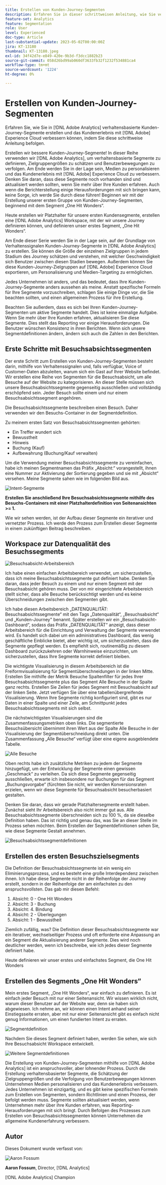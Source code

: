 ```yaml
---
title: Erstellen von Kunden-Journey-Segmenten
description: Erfahren Sie in dieser schrittweisen Anleitung, wie Sie verhaltensbasierte Kunden-Journey-Segmente in  [!DNL Adobe Analytics]  erstellen und das Kundenerlebnis mit  [!DNL Adobe] Experience Cloud verbessern.
feature-set: Analytics
feature: Segmentation
role: User
level: Experienced
doc-type: Article
last-substantial-update: 2023-05-02T00:00:00Z
jira: KT-13180
thumbnail: KT-13180.jpeg
exl-id: 34f42d7e-e849-420e-9b3d-f3dcc1882b23
source-git-commit: 058d26bd99ab060df3633fb32f1232f534881ca4
workflow-type: tm+mt
source-wordcount: '1224'
ht-degree: 0%

---
```


# Erstellen von Kunden-Journey-Segmenten

Erfahren Sie, wie Sie in [!DNL Adobe Analytics] verhaltensbasierte Kunden-Journey-Segmente erstellen und das Kundenerlebnis mit [!DNL Adobe] Experience Cloud verbessern können, indem Sie diese schrittweise Anleitung befolgen.

Erstellen wir bessere Kunden-Journey-Segmente! In dieser Reihe verwenden wir [!DNL Adobe Analytics], um verhaltensbasierte Segmente zu definieren, Zielgruppengrößen zu schätzen und Benutzerbewegungen zu verfolgen. Am Ende werden Sie in der Lage sein, Medien zu personalisieren und das Kundenerlebnis mit [!DNL Adobe] Experience Cloud zu verbessern. Denken Sie daran, dass diese Segmente noch vorhanden sind und aktualisiert werden sollten, wenn Sie mehr über Ihre Kunden erfahren. Auch wenn die Berichterstellung einige Herausforderungen mit sich bringen kann, keine Sorge, ich werde Sie durch diese führen! Beginnen wir mit der Erstellung unserer ersten Gruppe von Kunden-Journey-Segmenten, beginnend mit dem Segment „One Hit Wonders“.

Heute erstellen wir Platzhalter für unsere ersten Kundensegmente, erstellen eine [!DNL Adobe Analytics] Workspace, mit der wir unsere Journey definieren können, und definieren unser erstes Segment, „One Hit Wonders“.

Am Ende dieser Serie werden Sie in der Lage sein, auf der Grundlage von Verhaltenssignalen Kunden-Journey-Segmente in [!DNL Adobe Analytics] zu erstellen. Sie können die Größe der einzelnen Zielgruppen in jedem Stadium des Journey schätzen und verstehen, mit welcher Geschwindigkeit sich Benutzer zwischen diesen Stadien bewegen. Außerdem können Sie diese Kunden-Journey-Zielgruppen auf [!DNL Adobe] Experience Cloud exportieren, um Personalisierung und Medien-Targeting zu ermöglichen.

Jedes Unternehmen ist anders, und das bedeutet, dass Ihre Kunden-Journey-Segmente anders aussehen als meine. Anstatt spezifische Formeln für Ihre Segmente vorzuschreiben, schlagen Sie einige Dinge vor, die Sie beachten sollten, und einen allgemeinen Prozess für ihre Erstellung.

Beachten Sie außerdem, dass es sich bei Ihren Kunden-Journey-Segmenten um aktive Segmente handelt. Dies ist keine einmalige Aufgabe. Wenn Sie mehr über Ihre Kunden erfahren, aktualisieren Sie diese Segmente. Dies stellt das Reporting vor einige Herausforderungen. Die Benutzer wünschen Konsistenz in ihren Berichten. Wenn sich unsere Segmentdefinitionen ändern, ändern sich auch die Zahlen in den Berichten.

## Erste Schritte mit Besuchsabsichtssegmenten

Der erste Schritt zum Erstellen von Kunden-Journey-Segmenten besteht darin, mithilfe von Verhaltenssignalen und, falls verfügbar, Voice of Customer-Daten abzuleiten, warum sich ein Gast auf Ihrer Website befindet. Wir erstellen eine Reihe von Segmenten für die Besuchsabsicht, um alle Besuche auf der Website zu kategorisieren. An dieser Stelle müssen sich unsere Besuchsabsichtssegmente gegenseitig ausschließen und vollständig erschöpfend sein. Jeder Besuch sollte einem und nur einem Besuchsabsichtssegment angehören.

Die Besuchsabsichtssegmente beschreiben einen Besuch. Daher verwenden wir den Besuchs-Container in der Segmentdefinition.

Zu meinem ersten Satz von Besuchsabsichtssegmenten gehörten:

* Ein Treffer wundert sich
* Bewusstheit
* Hinweis
* Buchung (Kauf)
* Aufbewahrung (Buchung/Kauf verwalten)

Um die Verwendung meiner Besuchsabsichtssegmente zu vereinfachen, habe ich meinen Segmentnamen das Präfix „Absicht:“ vorangestellt, ihnen eine Nummer zur Aktivierung der Sortierung gegeben und sie mit „Absicht“ versehen. Meine Segmente sahen wie im folgenden Bild aus.

![Intent-Segmente](assets/intent-segments.png)

**Erstellen Sie anschließend Ihre Besuchsabsichtssegmente mithilfe des Besuchs-Containers mit einer Platzhalterdefinition von Seitenansichten >= 1.**

Wie wir sehen werden, ist der Aufbau dieser Segmente ein iterativer und vernetzter Prozess. Ich werde den Prozess zum Erstellen dieser Segmente in einem zukünftigen Beitrag beschreiben.

## Workspace zur Datenqualität des Besuchssegments

![Besuchsabsicht-Arbeitsbereich](assets/visit-intent-workspace.png)

Ich habe einen einfachen Arbeitsbereich verwendet, um sicherzustellen, dass ich meine Besuchsabsichtssegmente gut definiert habe. Denken Sie daran, dass jeder Besuch zu einem und nur einem Segment mit der Besuchsabsicht gehören muss. Der von mir eingerichtete Arbeitsbereich stellt sicher, dass alle Besuche berücksichtigt werden und es keine Überschneidungen zwischen den Segmenten gibt.

Ich habe diesen Arbeitsbereich „DATENQUALITÄT: Besuchsabsichtssegmente“ mit den Tags „Datenqualität“, „Besuchsabsicht“ und „Kunden-Journey&quot; benannt. Später erstellen wir ein „Besuchsabsicht-Dashboard“, sodass das Präfix „DATENQUALITÄT“ anzeigt, dass dieser Arbeitsbereich für die Einrichtung und Verwaltung der Segmente verwendet wird. Es handelt sich dabei um ein administratives Dashboard, das wenig geschäftliche Einblicke bietet, aber wichtig ist, um sicherzustellen, dass die Segmente gepflegt werden. Es empfiehlt sich, routinemäßig zu diesem Dashboard zurückzukehren oder Warnhinweise einzurichten, um sicherzustellen, dass Ihre Segmente korrekt definiert bleiben.

Die wichtigste Visualisierung in diesem Arbeitsbereich ist die Freiformvisualisierung für Segmentüberschneidungen in der linken Mitte. Erstellen Sie mithilfe der Metrik Besuche Spaltenfilter für jedes Ihrer Besuchsabsichtssegmente plus das Segment Alle Besuche in der Spalte ganz rechts. Erstellen Sie Zeilen für jedes Segment mit Besuchsabsicht auf der linken Seite. Jetzt verfügen Sie über eine tabellenübergreifende Visualisierung. Wenn Ihre Segmente richtig konfiguriert sind, gibt es nur Daten in einer Spalte und einer Zeile, am Schnittpunkt jedes Besuchsabsichtssegments mit sich selbst.

Die nächstwichtigsten Visualisierungen sind die Zusammenfassungsmetriken oben links. Die segmentierte Besuchsübersicht übernimmt ihren Wert aus der Spalte Alle Besuche in der Visualisierung der Segmentüberschneidung direkt unten. Die Zusammenfassung „Alle Besuche“ verfügt über eine eigene ausgeblendete Tabelle.

![Alle Besuche](assets/all-visits.png)

Oben rechts habe ich zusätzliche Metriken zu jedem der Segmente hinzugefügt, um der Entwicklung der Segmente einen gewissen „Geschmack“ zu verleihen. Da sich diese Segmente gegenseitig ausschließen, erwarte ich insbesondere nur Buchungen für das Segment „Buchungsvorgabe“ (fürchten Sie nicht, wir werden Konversionsraten erzielen, wenn wir diese Segmente für Besuchsabsicht besucherbasiert gestalten.

Denken Sie daran, dass wir gerade Platzhaltersegmente erstellt haben. Zunächst sieht Ihr Arbeitsbereich also nicht immer gut aus. Alle Besuchsabsichtssegmente überschneiden sich zu 100 %, da sie dieselbe Definition haben. Das ist richtig und genau das, was Sie an dieser Stelle im Prozess sehen möchten. Beim Erstellen der Segmentdefinitionen sehen Sie, wie diese Segmente Gestalt annehmen.

![Besuchsabsichtssegmentdefinitionen](assets/visit-intent-segment-defs.png)

## Erstellen des ersten Besuchszielsegments

Die Definition der Besuchsabsichtssegmente ist ein wenig ein Eliminierungsprozess, und es besteht eine große Interdependenz zwischen ihnen. Ich habe diese Segmente nicht in der Reihenfolge der Journey erstellt, sondern in der Reihenfolge der am einfachsten zu den anspruchsvollsten. Das gab mir diesen Befehl:

1. Absicht: 0 - One Hit Wonders
1. Absicht: 3 - Buchung
1. Absicht: 4. Bindung
1. Absicht: 2 - Überlegungen
1. Absicht: 1 - Bewusstheit

Ziemlich zufällig, was? Die Definition dieser Besuchsabsichtssegmente war ein iterativer, wechselseitiger Prozess und oft erforderte eine Anpassung an ein Segment die Aktualisierung anderer Segmente. Dies wird noch deutlicher werden, wenn ich beschreibe, wie ich jedes dieser Segmente definiert habe.

Heute definieren wir unser erstes und einfachstes Segment, die One Hit Wonders

## Erstellen des Segments „One Hit Wonders“

Mein erstes Segment, „One Hit Wonders“, war einfach zu definieren. Es ist einfach jeder Besuch mit nur einer Seitenansicht. Wir wissen wirklich nicht, warum dieser Benutzer auf der Website war, denn sie haben sich abgewiesen. Ich nehme an, wir können einen Intent anhand seiner Einstiegsseite erraten, aber mit nur einer Seitenansicht gibt es einfach nicht genug Informationen, um einen fundierten Intent zu erraten.

![Segmentdefinition](assets/segment-def.png)

Nachdem Sie dieses Segment definiert haben, werden Sie sehen, wie sich Ihre Besuchsabsicht Workspace entwickelt.

![Weitere Segmentdefinitionen](assets/more-segment-defs.png)

Die Erstellung von Kunden-Journey-Segmenten mithilfe von [!DNL Adobe Analytics] ist ein anspruchsvoller, aber lohnender Prozess. Durch die Erstellung verhaltensbasierter Segmente, die Schätzung der Zielgruppengrößen und die Verfolgung von Benutzerbewegungen können Unternehmen Medien personalisieren und das Kundenerlebnis verbessern. Jedes Unternehmen ist einzigartig, und es gibt keine spezifischen Formeln zum Erstellen von Segmenten, sondern Richtlinien und einen Prozess, der befolgt werden muss. Segmente sollten aktualisiert werden, wenn Unternehmen mehr über ihre Kunden erfahren, was Reporting-Herausforderungen mit sich bringt. Durch Befolgen des Prozesses zum Erstellen von Besuchsabsichtssegmenten können Unternehmen die allgemeine Kundenerfahrung verbessern.

## Autor

Dieses Dokument wurde verfasst von:

![Aaron Fossum](assets/aaron-headshot.png)

**Aaron Fossum**, Director, [!DNL Analytics]

[!DNL Adobe Analytics] Champion
